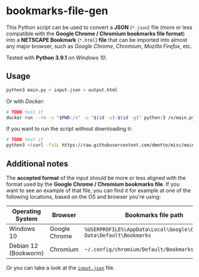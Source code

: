 # bookmarks-file-gen

This Python script can be used to convert a **JSON** (`*.json`) file (more or less compatible with the **Google Chrome / Chromium bookmarks file format**) into a **NETSCAPE Bookmark** (`*.html`) **file** that can be imported into almost any major browser, such as _Google Chrome_, _Chromium_, _Mozilla Firefox_, etc.

Tested with **Python 3.9.1** on _Windows 10_.

## Usage

```bash
python3 main.py < input.json > output.html
```

Or with _Docker_:

```bash
# TODO test it
docker run --rm -v "$PWD:/v" -u "$(id -u):$(id -g)" python:3 /v/main.py < input.json > output.html
```

If you want to run the script without downloading it:

```bash
# TODO test it
python3 <(curl -fsSL https://raw.githubusercontent.com/dmotte/misc/main/python-scripts/bookmarks-file-gen/main.py) < input.json > output.html
```

## Additional notes

The **accepted format** of the input should be more or less aligned with the format used by the **Google Chrome / Chromium bookmarks file**. If you want to see an example of that file, you can find it for example at one of the following locations, based on the OS and browser you're using:

| Operating System     | Browser       | Bookmarks file path                                                     |
| -------------------- | ------------- | ----------------------------------------------------------------------- |
| Windows 10           | Google Chrome | `%USERPROFILE%\AppData\Local\Google\Chrome\User Data\Default\Bookmarks` |
| Debian 12 (Bookworm) | Chromium      | `~/.config/chromium/Default/Bookmarks`                                  |

Or you can take a look at the [`input.json`](input.json) file.
